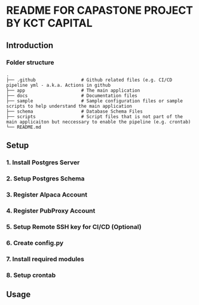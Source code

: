 # README FOR CAPASTONE PROJECT BY KCT CAPITAL

## Introduction

### Folder structure

    .
    ├── .github                 # Github related files (e.g. CI/CD pipeline yml - a.k.a. Actions in github 
    ├── app                     # The main application
    ├── docs                    # Documentation files
    ├── sample                  # Sample configuration files or sample scripts to help understand the main application
    ├── schema                  # Database Schema Files
    ├── scripts                 # Script files that is not part of the main applicaiton but neccessary to enable the pipeline (e.g. crontab)
    └── README.md

## Setup
### 1. Install Postgres Server
### 2. Setup Postgres Schema
### 3. Register Alpaca Account
### 4. Register PubProxy Account
### 5. Setup Remote SSH key for CI/CD (Optional)
### 6. Create config.py
### 7. Install required modules
### 8. Setup crontab


## Usage
